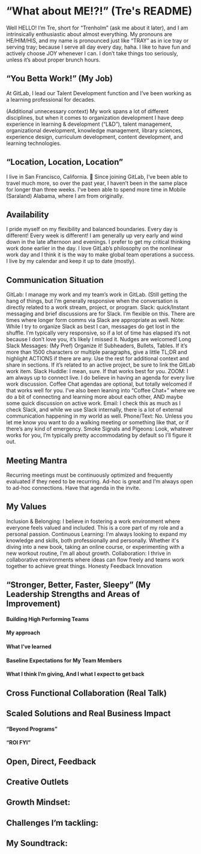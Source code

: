 # “What about ME!?!” (Tre's README)
Well HELLO! I’m Tre, short for “Trenholm” (ask me about it later), and I am intrinsically enthusiastic about almost everything. My pronouns are HE/HIM/HIS, and my name is pronounced just like “TRAY” as in ice tray or serving tray; because I serve all day every day, haha. I like to have fun and actively choose JOY whenever I can. I don’t take things too seriously, unless it’s about proper brunch hours.

## “You Betta Work!” (My Job)
At GitLab, I lead our Talent Development function and I’ve been working as a learning professional for decades. 

(Additional unnecessary context) My work spans a lot of different disciplines, but when it comes to organization development I have deep experience in learning & development (“L&D”), talent management, organizational development, knowledge management, library sciences, experience design, curriculum development, content development, and learning technologies.

## “Location, Location, Location”
I live in San Francisco, California. 🌉
Since joining GitLab, I’ve been able to travel much more, so over the past year, I haven’t been in the same place for longer than three weeks. I’ve been able to spend more time in Mobile (Saraland) Alabama, where I am from originally. 

## Availability
I pride myself on my flexibility and balanced boundaries. Every day is different! Every week is different! I am generally up very early and wind down in the late afternoon and evenings. I prefer to get my critical thinking work done earlier in the day. I love GitLab’s philosophy on the nonlinear work day and I think it is the way to make global team operations a success. I live by my calendar and keep it up to date (mostly).

## Communication Situation
GitLab: I manage my work and my team’s work in GitLab. (Still getting the hang of things, but I’m generally responsive when the conversation is directly related to a work stream, project, or program.
Slack: quick/Instant messaging and brief discussions are for Slack. I’m flexible on this. There are times where longer form comms via Slack are appropriate as well. Note: While I try to organize Slack as best I can, messages do get lost in the shuffle. I’m typically very responsive, so if a lot of time has elapsed it’s not because I don’t love you, it’s likely I missed it. Nudges are welcomed!
Long Slack Messages: (My Pref) Organize it! Subheaders, Bullets, Tables. If it’s more than 1500 characters or multiple paragraphs, give a little TL;DR and highlight ACTIONS if there are any. Use the rest for additional context and share in sections. If it’s related to an active project, be sure to link the GitLab work item. 
Slack Huddle: I mean, sure. If that works best for you. 
ZOOM: I am always up to connect live. I do believe in having an agenda for every live work discussion. Coffee Chat agendas are optional, but totally welcomed if that works well for you. I’ve also been leaning into “Coffee Chat+” where we do a bit of connecting and learning more about each other, AND maybe some quick discussion on active work. 
Email: I check this as much as I check Slack, and while we use Slack internally, there is a lot of external communication happening in my  world as well.
Phone/Text: No. Unless you let me know you want to do a walking meeting or something like that, or if there’s any kind of emergency. 
Smoke Signals and Pigeons: Look, whatever works for you, I’m typically pretty accommodating by default so I’ll figure it out.

## Meeting Mantra
Recurring meetings must be continuously optimized and frequently evaluated if they need to be recurring.
Ad-hoc is great and I’m always open to ad-hoc connections. Have that agenda in the invite.

## My Values
Inclusion & Belonging: I believe in fostering a work environment where everyone feels valued and included. This is a core part of my role and a personal passion.
Continuous Learning: I'm always looking to expand my knowledge and skills, both professionally and personally. Whether it's diving into a new book, taking an online course, or experimenting with a new workout routine, I'm all about growth.
Collaboration: I thrive in collaborative environments where ideas can flow freely and teams work together to achieve great things.
Honesty
Feedback
Innovation

## “Stronger, Better, Faster, Sleepy” (My Leadership Strengths and Areas of Improvement)

#### Building High Performing Teams
#### My approach
#### What I’ve learned
#### Baseline Expectations for My Team Members
#### What I think I’m giving, And I what I expect to get back

## Cross Functional Collaboration (Real Talk)

## Scaled Solutions and Real Business Impact
#### “Beyond Programs”
#### “ROI FYI”

## Open, Direct, Feedback

## Creative Outlets

## Growth Mindset:

## Challenges I’m tackling:

## My Soundtrack: